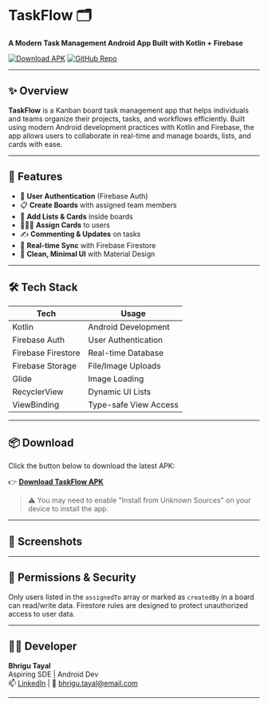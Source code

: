 # TaskFlow 🗂️
**A Modern Task Management Android App Built with Kotlin + Firebase**

[![Download APK](https://img.shields.io/badge/Download-APK-blue?style=for-the-badge&logo=android)](https://github.com/bhrigutayal/TaskFlow/releases/download/v1.0.0/app-release.apk)
[![GitHub Repo](https://img.shields.io/badge/View%20Code-GitHub-black?style=for-the-badge&logo=github)](https://github.com/bhrigutayal/TaskFlow)

---

## ✨ Overview

**TaskFlow** is a Kanban board task management app that helps individuals and teams organize their projects, tasks, and workflows efficiently. Built using modern Android development practices with Kotlin and Firebase, the app allows users to collaborate in real-time and manage boards, lists, and cards with ease.

---

## 🚀 Features

- 🔐 **User Authentication** (Firebase Auth)
- 📋 **Create Boards** with assigned team members
- 📌 **Add Lists & Cards** inside boards
- 🧑‍🤝‍🧑 **Assign Cards** to users
- ✍️ **Commenting & Updates** on tasks
- 🔄 **Real-time Sync** with Firebase Firestore
- 🎨 **Clean, Minimal UI** with Material Design

---

## 🛠️ Tech Stack

| Tech             | Usage                     |
|------------------|---------------------------|
| Kotlin           | Android Development       |
| Firebase Auth    | User Authentication       |
| Firebase Firestore | Real-time Database       |
| Firebase Storage | File/Image Uploads        |
| Glide            | Image Loading             |
| RecyclerView     | Dynamic UI Lists          |
| ViewBinding      | Type-safe View Access     |

---

## 📦 Download

Click the button below to download the latest APK:

👉 **[Download TaskFlow APK](https://github.com/bhrigutayal/TaskFlow/releases/download/v1.0.0/app-release.apk)**

> ⚠️ You may need to enable "Install from Unknown Sources" on your device to install the app.

---

## 📸 Screenshots


---

## 🔐 Permissions & Security

Only users listed in the `assignedTo` array or marked as `createdBy` in a board can read/write data. Firestore rules are designed to protect unauthorized access to user data.

---

## 🧑‍💻 Developer

**Bhrigu Tayal**  
Aspiring SDE | Android Dev  
📫 [LinkedIn](https://linkedin.com/in/bhrigu-tayal-0aa469212) | 📧 bhrigu.tayal@email.com

---